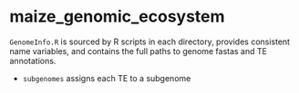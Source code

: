 # maize_genomic_ecosystem

`GenomeInfo.R` is sourced by R scripts in each directory, provides consistent name variables, and contains the full paths to genome fastas and TE annotations.


- `subgenomes` assigns each TE to a subgenome
